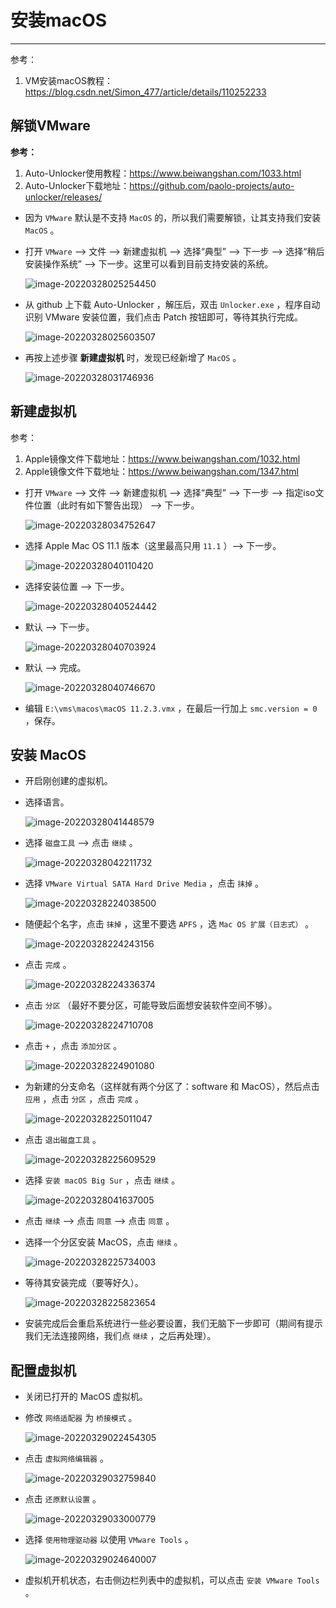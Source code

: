 # 安装macOS

---

参考：

1. VM安装macOS教程：https://blog.csdn.net/Simon_477/article/details/110252233

## 解锁VMware

**参考：**

1.  Auto-Unlocker使用教程：https://www.beiwangshan.com/1033.html
2.  Auto-Unlocker下载地址：https://github.com/paolo-projects/auto-unlocker/releases/

- 因为 `VMware` 默认是不支持 `MacOS` 的，所以我们需要解锁，让其支持我们安装 `MacOS` 。

- 打开 `VMware` --> 文件 --> 新建虚拟机 --> 选择“典型” --> 下一步 --> 选择“稍后安装操作系统” --> 下一步。这里可以看到目前支持安装的系统。

  ![image-20220328025254450](安装macOS/image-20220328025254450.png)

- 从 github 上下载 Auto-Unlocker ，解压后，双击 `Unlocker.exe` ，程序自动识别 VMware 安装位置，我们点击 Patch 按钮即可，等待其执行完成。

  ![image-20220328025603507](安装macOS/image-20220328025603507.png)

- 再按上述步骤 **新建虚拟机** 时，发现已经新增了 `MacOS` 。

  ![image-20220328031746936](安装macOS/image-20220328031746936.png)

## 新建虚拟机

参考：

1. Apple镜像文件下载地址：https://www.beiwangshan.com/1032.html
2. Apple镜像文件下载地址：https://www.beiwangshan.com/1347.html

- 打开 `VMware` --> 文件 --> 新建虚拟机 --> 选择“典型” --> 下一步 --> 指定iso文件位置（此时有如下警告出现） --> 下一步。

  ![image-20220328034752647](安装macOS/image-20220328034752647.png)

- 选择 Apple Mac OS 11.1 版本（这里最高只用 `11.1` ）--> 下一步。

  ![image-20220328040110420](安装macOS/image-20220328040110420.png)

- 选择安装位置 --> 下一步。

  ![image-20220328040524442](安装macOS/image-20220328040524442.png)

- 默认 --> 下一步。

  ![image-20220328040703924](安装macOS/image-20220328040703924.png)

- 默认 --> 完成。

  ![image-20220328040746670](安装macOS/image-20220328040746670.png)

- 编辑 `E:\vms\macos\macOS 11.2.3.vmx` ，在最后一行加上 `smc.version = 0` ，保存。

## 安装 MacOS

- 开启刚创建的虚拟机。

- 选择语言。

  ![image-20220328041448579](安装macOS/image-20220328041448579.png)

- 选择 `磁盘工具` --> 点击 `继续` 。

  ![image-20220328042211732](安装macOS/image-20220328042211732.png)

- 选择 `VMware Virtual SATA Hard Drive Media` ，点击 `抹掉` 。 

  ![image-20220328224038500](安装macOS/image-20220328224038500.png)

- 随便起个名字，点击 `抹掉` ，这里不要选 `APFS` ，选 `Mac OS 扩展（日志式）` 。

  ![image-20220328224243156](安装macOS/image-20220328224243156.png)

- 点击 `完成` 。

  ![image-20220328224336374](安装macOS/image-20220328224336374.png)

- 点击 `分区` （最好不要分区，可能导致后面想安装软件空间不够）。

  ![image-20220328224710708](安装macOS/image-20220328224710708.png)

- 点击 `+`  ，点击 `添加分区` 。

  ![image-20220328224901080](安装macOS/image-20220328224901080.png)

- 为新建的分支命名（这样就有两个分区了：software 和 MacOS），然后点击 `应用` ，点击 `分区` ，点击 `完成` 。

  ![image-20220328225011047](安装macOS/image-20220328225011047.png)

- 点击 `退出磁盘工具` 。

  ![image-20220328225609529](安装macOS/image-20220328225609529.png)

- 选择 `安装 macOS Big Sur` ，点击 `继续` 。

  ![image-20220328041637005](安装macOS/image-20220328041637005.png)

- 点击 `继续` --> 点击 `同意` --> 点击 `同意` 。

- 选择一个分区安装 MacOS，点击 `继续` 。

  ![image-20220328225734003](安装macOS/image-20220328225734003.png)

- 等待其安装完成（要等好久）。

  ![image-20220328225823654](安装macOS/image-20220328225823654.png)

- 安装完成后会重启系统进行一些必要设置，我们无脑下一步即可（期间有提示我们无法连接网络，我们点 `继续` ，之后再处理）。

## 配置虚拟机

- 关闭已打开的 MacOS 虚拟机。

- 修改 `网络适配器` 为 `桥接模式` 。

  ![image-20220329022454305](安装macOS/image-20220329022454305.png)

- 点击 `虚拟网络编辑器` 。

  ![image-20220329032759840](安装macOS/image-20220329032759840.png)

- 点击 `还原默认设置` 。

  ![image-20220329033000779](安装macOS/image-20220329033000779.png)

- 选择 `使用物理驱动器` 以使用 `VMware Tools` 。

  ![image-20220329024640007](安装macOS/image-20220329024640007.png)

- 虚拟机开机状态，右击侧边栏列表中的虚拟机，可以点击 `安装 VMware Tools` 。